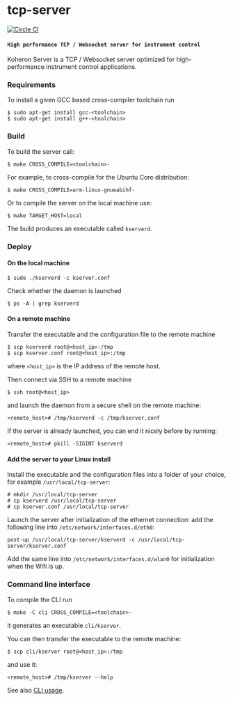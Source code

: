 # tcp-server

[![Circle CI](https://circleci.com/gh/Koheron/tcp-server.svg?style=shield)](https://circleci.com/gh/Koheron/tcp-server)

#### `High performance TCP / Websocket server for instrument control`

Koheron Server is a TCP / Websocket server optimized for high-performance instrument control applications.

### Requirements

To install a given GCC based cross-compiler toolchain run
```
$ sudo apt-get install gcc-<toolchain>
$ sudo apt-get install g++-<toolchain>
```

### Build

To build the server call:
```
$ make CROSS_COMPILE=<toolchain>-
```

For example, to cross-compile for the Ubuntu Core distribution: 
```
$ make CROSS_COMPILE=arm-linux-gnueabihf-
```

Or to compile the server on the local machine use:
```
$ make TARGET_HOST=local
```

The build produces an executable called `kserverd`.

### Deploy

#### On the local machine

```
$ sudo ./kserverd -c kserver.conf
```

Check whether the daemon is launched

```
$ ps -A | grep kserverd
```

#### On a remote machine

Transfer the executable and the configuration file to the remote machine
```
$ scp kserverd root@<host_ip>:/tmp
$ scp kserver.conf root@<host_ip>:/tmp
```
where `<host_ip>` is the IP address of the remote host.

Then connect via SSH to a remote machine
```
$ ssh root@<host_ip>
``` 
and launch the daemon from a secure shell on the remote machine:
```
<remote_host># /tmp/kserverd -c /tmp/kserver.conf
```

If the server is already launched, you can end it nicely before by running:
```
<remote_host># pkill -SIGINT kserverd
```

#### Add the server to your Linux install

Install the executable and the configuration files into a folder of your choice, for example `/usr/local/tcp-server`:
```
# mkdir /usr/local/tcp-server
# cp kserverd /usr/local/tcp-server
# cp kserver.conf /usr/local/tcp-server
```

Launch the server after initialization of the ethernet connection: add the following line into `/etc/network/interfaces.d/eth0`:
```
post-up /usr/local/tcp-server/kserverd -c /usr/local/tcp-server/kserver.conf
```

Add the same line into `/etc/network/interfaces.d/wlan0` for initialization when the Wifi is up.

### Command line interface

To compile the CLI run
```
$ make -C cli CROSS_COMPILE=<toolchain>-
```
it generates an executable `cli/kserver`.

You can then transfer the executable to the remote machine: 
```
$ scp cli/kserver root@<host_ip>:/tmp
```
and use it:
```
<remote_host># /tmp/kserver --help
```

See also [CLI usage](doc/command_line_interface.md).
